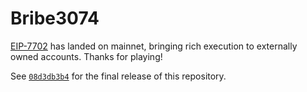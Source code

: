 Bribe3074
=========

[EIP-7702] has landed on mainnet, bringing rich execution to externally owned
accounts. Thanks for playing!

See [`08d3db3b4`] for the final release of this repository.

[`08d3db3b4`]: https://github.com/SamWilsn/Bribe3074/tree/08d3db3b445c6ad30a86f875eeaf8efd8d493754
[EIP-7702]: https://eips.ethereum.org/EIPS/eip-7702
